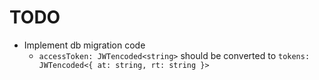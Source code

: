 # TODO

- Implement db migration code
  - `accessToken: JWTencoded<string>` should be converted to `tokens: JWTencoded<{ at: string, rt: string }>`
